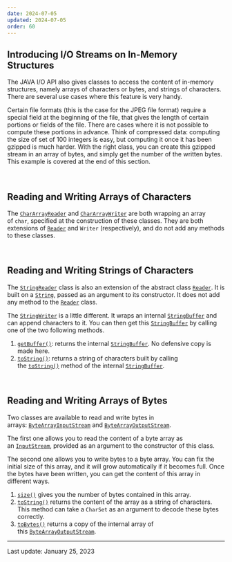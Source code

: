 ```yaml
---
date: 2024-07-05
updated: 2024-07-05
order: 60
---
```

## Introducing I/O Streams on In-Memory Structures

The JAVA I/O API also gives classes to access the content of in-memory structures, namely arrays of characters or bytes, and strings of characters. There are several use cases where this feature is very handy.

Certain file formats (this is the case for the JPEG file format) require a special field at the beginning of the file, that gives the length of certain portions or fields of the file. There are cases where it is not possible to compute these portions in advance. Think of compressed data: computing the size of set of 100 integers is easy, but computing it once it has been gzipped is much harder. With the right class, you can create this gzipped stream in an array of bytes, and simply get the number of the written bytes. This example is covered at the end of this section.

 

## Reading and Writing Arrays of Characters

The [`CharArrayReader`](https://docs.oracle.com/en/java/javase/22/docs/api/java.base/java/io/CharArrayReader.html) and [`CharArrayWriter`](https://docs.oracle.com/en/java/javase/22/docs/api/java.base/java/io/CharArrayWriter.html) are both wrapping an array of `char`, specified at the construction of these classes. They are both extensions of [`Reader`](https://docs.oracle.com/en/java/javase/22/docs/api/java.base/java/io/Reader.html) and `Writer` (respectively), and do not add any methods to these classes.

 

## Reading and Writing Strings of Characters

The [`StringReader`](https://docs.oracle.com/en/java/javase/22/docs/api/java.base/java/io/StringReader.html) class is also an extension of the abstract class [`Reader`](https://docs.oracle.com/en/java/javase/22/docs/api/java.base/java/io/Reader.html). It is built on a [`String`](https://docs.oracle.com/en/java/javase/22/docs/api/java.base/java/lang/String.html), passed as an argument to its constructor. It does not add any method to the [`Reader`](https://docs.oracle.com/en/java/javase/22/docs/api/java.base/java/io/Reader.html) class.

The [`StringWriter`](https://docs.oracle.com/en/java/javase/22/docs/api/java.base/java/io/StringWriter.html) is a little different. It wraps an internal [`StringBuffer`](https://docs.oracle.com/en/java/javase/22/docs/api/java.base/java/lang/StringBuffer.html) and can append characters to it. You can then get this [`StringBuffer`](https://docs.oracle.com/en/java/javase/22/docs/api/java.base/java/lang/StringBuffer.html) by calling one of the two following methods.

1. [`getBuffer()`](https://docs.oracle.com/en/java/javase/22/docs/api/java.base/java/io/StringWriter.html#getBuffer()): returns the internal [`StringBuffer`](https://docs.oracle.com/en/java/javase/22/docs/api/java.base/java/lang/StringBuffer.html). No defensive copy is made here.
2. [`toString()`](https://docs.oracle.com/en/java/javase/22/docs/api/java.base/java/io/StringWriter.html#toString()): returns a string of characters built by calling the [`toString()`](https://docs.oracle.com/en/java/javase/22/docs/api/java.base/java/lang/StringBuffer.html#toString()) method of the internal [`StringBuffer`](https://docs.oracle.com/en/java/javase/22/docs/api/java.base/java/lang/StringBuffer.html).

 

## Reading and Writing Arrays of Bytes

Two classes are available to read and write bytes in arrays: [`ByteArrayInputStream`](https://docs.oracle.com/en/java/javase/22/docs/api/java.base/java/io/ByteArrayInputStream.html) and [`ByteArrayOutputStream`](https://docs.oracle.com/en/java/javase/22/docs/api/java.base/java/io/ByteArrayOutputStream.html).

The first one allows you to read the content of a byte array as an [`InputStream`](https://docs.oracle.com/en/java/javase/22/docs/api/java.base/java/io/InputStream.html), provided as an argument to the constructor of this class.

The second one allows you to write bytes to a byte array. You can fix the initial size of this array, and it will grow automatically if it becomes full. Once the bytes have been written, you can get the content of this array in different ways.

1. [`size()`](https://docs.oracle.com/en/java/javase/22/docs/api/java.base/java/io/ByteArrayOutputStream.html#size()) gives you the number of bytes contained in this array.
2. [`toString()`](https://docs.oracle.com/en/java/javase/22/docs/api/java.base/java/io/ByteArrayOutputStream.html#toString()) returns the content of the array as a string of characters. This method can take a `CharSet` as an argument to decode these bytes correctly.
3. [`toBytes()`](https://docs.oracle.com/en/java/javase/22/docs/api/java.base/java/io/ByteArrayOutputStream.html#toBytes()) returns a copy of the internal array of this [`ByteArrayOutputStream`](https://docs.oracle.com/en/java/javase/22/docs/api/java.base/java/io/ByteArrayOutputStream.html).

---
Last update: January 25, 2023